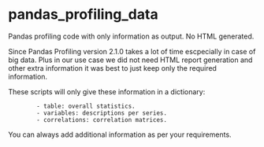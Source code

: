 # pandas_profiling_data
Pandas profiling code with only information as output. No HTML generated.

Since Pandas Profiling version 2.1.0 takes a lot of time escpecially in case of big data. Plus in our use case we did not need HTML report generation and other extra information it was best to just keep only the required information.

These scripts will only give these information in a dictionary:

            - table: overall statistics.
            - variables: descriptions per series.
            - correlations: correlation matrices.

You can always add additional information as per your requirements.
